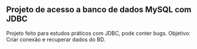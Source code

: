 ## Projeto de acesso a banco de dados MySQL com JDBC
Projeto feito para estudos práticos com JDBC, pode conter bugs.
Objetivo: Criar conexão e recuperar dados do BD.
